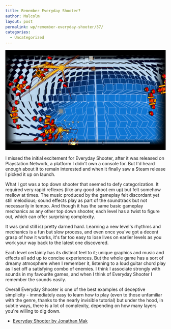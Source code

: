 ```yaml
---
title: Remember Everyday Shooter?
author: Malcolm
layout: post
permalink: wp/remember-everyday-shooter/37/
categories:
  - Uncategorized
---
```

![Everyday Shooter](/assets/everyday.png)

I missed the initial excitement for Everyday Shooter, after it was released on Playstation Network, a platform I didn't own a console for. But I'd heard enough about it to remain interested and when it finally saw a Steam release I picked it up on launch.

What I got was a top down shooter that seemed to defy categorization. It required very rapid reflexes (like any good shoot em up) but felt somehow mellow at times. The music produced by the gameplay felt discordant yet still melodious; sound effects play as part of the soundtrack but not necessarily in tempo. And though it has the same basic gameplay mechanics as any other top down shooter, each level has a twist to figure out, which can offer surprising complexity.

It was (and still is) pretty darned hard. Learning a new level's rhythms and mechanics is a fun but slow process, and even once you've got a decent grasp of how it works, it's far too easy to lose lives on earlier levels as you work your way back to the latest one discovered.

Each level certainly has its distinct feel to it; unique graphics and music and effects all add up to concise experiences. But the whole game has a sort of dreamy atmosphere when I remember it, listening to a loud guitar chord play as I set off a satisfying combo of enemies. I think I associate strongly with sounds in my favourite games, and when I think of Everyday Shooter I remember the sounds easily.

Overall Everyday Shooter is one of the best examples of deceptive simplicity - immediately easy to learn how to play (even to those unfamiliar with the genre, thanks to the nearly invisible tutorial) but under the hood, in subtle ways, there is a lot of complexity, depending on how many layers you're willing to dig down.

 * [Everyday Shooter by Jonathan Mak](http://www.everydayshooter.com/)
